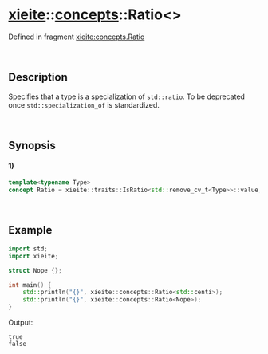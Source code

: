 # [xieite](../../xieite.md)\:\:[concepts](../../concepts.md)\:\:Ratio\<\>
Defined in fragment [xieite:concepts.Ratio](../../../src/concepts/ratio.cpp)

&nbsp;

## Description
Specifies that a type is a specialization of `std::ratio`. To be deprecated once `std::specialization_of` is standardized.

&nbsp;

## Synopsis
#### 1)
```cpp
template<typename Type>
concept Ratio = xieite::traits::IsRatio<std::remove_cv_t<Type>>::value;
```

&nbsp;

## Example
```cpp
import std;
import xieite;

struct Nope {};

int main() {
    std::println("{}", xieite::concepts::Ratio<std::centi>);
    std::println("{}", xieite::concepts::Ratio<Nope>);
}
```
Output:
```
true
false
```
